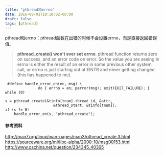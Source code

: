 ```yaml
---
title: "pthread和errno"
date: 2016-08-01T19:10:02+08:00
draft: false
tags: [pthread]
---
```


pthread和errno：pthread函数在出错的时候不会设置errno，而是直接返回错误值。

<!--more-->

> **pthread_create() won't ever set errno**.  pthread function returns zero
> on success, and an error code on error.  So the value you are seeing
> in errno is either the result of an error in some previous other
> system call, or errno is just starting out at EINTR and never getting
> changed (this has happened to me).


```
 #define handle_error_en(en, msg) \
               do { errno = en; perror(msg); exit(EXIT_FAILURE); } while (0)

s = pthread_create(&tinfo[tnum].thread_id, &attr,
                      &thread_start, &tinfo[tnum]);
if (s != 0)
    handle_error_en(s, "pthread_create");
```

#### 参考资料

<http://man7.org/linux/man-pages/man3/pthread_create.3.html>  
<https://sourceware.org/ml/libc-alpha/2000-10/msg00153.html>  
<http://www.oschina.net/question/234345_40365>


